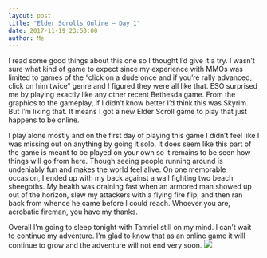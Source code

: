 ```yaml
---
layout: post
title: "Elder Scrolls Online – Day 1"
date: 2017-11-19 23:50:00
author: Me
---
```

I read some good things about this one so I thought I’d give it a try. I wasn’t sure what kind of game to expect since my experience with MMOs was limited to games of the “click on a dude once and if you’re rally advanced, click on him twice” genre and I figured they were all like that. ESO surprised me by playing exactly like any other recent Bethesda game. From the graphics to the gameplay, if I didn’t know better I’d think this was Skyrim. But I’m liking that. It means I got a new Elder Scroll game to play that just happens to be online.  

I play alone mostly and on the first day of playing this game I didn’t feel like I was missing out on anything by going it solo. It does seem like this part of the game is meant to be played on your own so it remains to be seen how things will go from here. Though seeing people running around is undeniably fun and makes the world feel alive. On one memorable occasion, I ended up with my back against a wall fighting two beach sheegoths. My health was draining fast when an armored man showed up out of the horizon, slew my attackers with a flying fire flip, and then ran back from whence he came before I could reach. Whoever you are, acrobatic fireman, you have my thanks.  

Overall I’m going to sleep tonight with Tamriel still on my mind. I can’t wait to continue my adventure. I’m glad to know that as an online game it will continue to grow and the adventure will not end very soon. 
<img src="{{ site.baseurl }}/pictures/screenshots/eso1.png" class="ui centered medium image">
